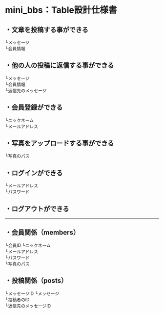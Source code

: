 # mini_bbs：Table設計仕様書  

## ・文章を投稿する事ができる  
└メッセージ  
└会員情報  

## ・他の人の投稿に返信する事ができる  
└メッセージ  
└会員情報  
└返信先のメッセージ  

## ・会員登録ができる  
└ニックネーム  
└メールアドレス  

## ・写真をアップロードする事ができる  
└写真のパス  

## ・ログインができる  
└メールアドレス  
└パスワード  

## ・ログアウトができる  

---  

## ・会員関係（members）  
└会員ID
└ニックネーム  
└メールアドレス  
└パスワード  
└写真のパス  

## ・投稿関係（posts）  
└メッセージID
└メッセージ  
└投稿者のID  
└返信先のメッセージID  
